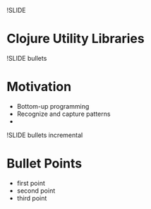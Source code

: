 !SLIDE
# Clojure Utility Libraries #

!SLIDE bullets
# Motivation

* Bottom-up programming
* Recognize and capture patterns
*

!SLIDE bullets incremental
# Bullet Points #

* first point
* second point
* third point
